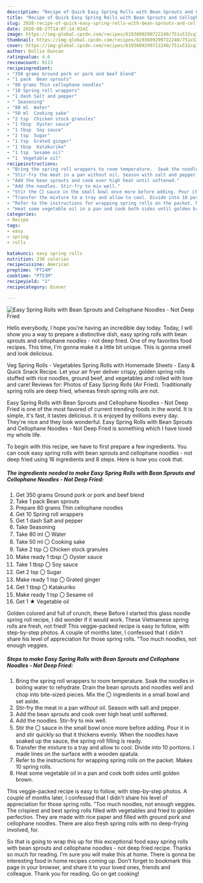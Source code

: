 ```yaml
---
description: "Recipe of Quick Easy Spring Rolls with Bean Sprouts and Cellophane Noodles - Not Deep Fried"
title: "Recipe of Quick Easy Spring Rolls with Bean Sprouts and Cellophane Noodles - Not Deep Fried"
slug: 2938-recipe-of-quick-easy-spring-rolls-with-bean-sprouts-and-cellophane-noodles-not-deep-fried
date: 2020-08-27T14:07:14.024Z
image: https://img-global.cpcdn.com/recipes/6193609299722240/751x532cq70/easy-spring-rolls-with-bean-sprouts-and-cellophane-noodles-not-deep-fried-recipe-main-photo.jpg
thumbnail: https://img-global.cpcdn.com/recipes/6193609299722240/751x532cq70/easy-spring-rolls-with-bean-sprouts-and-cellophane-noodles-not-deep-fried-recipe-main-photo.jpg
cover: https://img-global.cpcdn.com/recipes/6193609299722240/751x532cq70/easy-spring-rolls-with-bean-sprouts-and-cellophane-noodles-not-deep-fried-recipe-main-photo.jpg
author: Dollie Duncan
ratingvalue: 4.6
reviewcount: 9113
recipeingredient:
- "350 grams Ground pork or pork and beef blend"
- "1 pack  Bean sprouts"
- "80 grams Thin cellophane noodles"
- "10 Spring roll wrappers"
- "1 dash Salt and pepper"
- " Seasoning"
- "80 ml  Water"
- "50 ml  Cooking sake"
- "2 tsp  Chicken stock granules"
- "1 tbsp  Oyster sauce"
- "1 tbsp  Soy sauce"
- "2 tsp  Sugar"
- "1 tsp  Grated ginger"
- "1 tbsp  Katakuriko"
- "1 tsp  Sesame oil"
- "1  Vegetable oil"
recipeinstructions:
- "Bring the spring roll wrappers to room temperature.  Soak the noodles in boiling water to rehydrate. Drain the bean sprouts and noodles well and chop into bite-sized pieces. Mix the 〇 ingredients in a small bowl and set aside."
- "Stir-fry the meat in a pan without oil. Season with salt and pepper."
- "Add the bean sprouts and cook over high heat until softened."
- "Add the noodles. Stir-fry to mix well."
- "Stir the 〇 sauce in the small bowl once more before adding. Pour it in and stir quickly so that it thickens evenly. When the noodles have soaked up the sauce, the spring roll filling is ready."
- "Transfer the mixture to a tray and allow to cool. Divide into 10 portions. I made lines on the surface with a wooden spatula."
- "Refer to the instructions for wrapping spring rolls on the packet. Makes 10 spring rolls."
- "Heat some vegetable oil in a pan and cook both sides until golden brown."
categories:
- Recipe
tags:
- easy
- spring
- rolls

katakunci: easy spring rolls 
nutrition: 230 calories
recipecuisine: American
preptime: "PT24M"
cooktime: "PT53M"
recipeyield: "1"
recipecategory: Dinner

---
```



![Easy Spring Rolls with Bean Sprouts and Cellophane Noodles - Not Deep Fried](https://img-global.cpcdn.com/recipes/6193609299722240/751x532cq70/easy-spring-rolls-with-bean-sprouts-and-cellophane-noodles-not-deep-fried-recipe-main-photo.jpg)

Hello everybody, I hope you're having an incredible day today. Today, I will show you a way to prepare a distinctive dish, easy spring rolls with bean sprouts and cellophane noodles - not deep fried. One of my favorites food recipes. This time, I'm gonna make it a little bit unique. This is gonna smell and look delicious.

Veg Spring Rolls - Vegetables Spring Rolls with Homemade Sheets - Easy &amp; Quick Snack Recipe. Let your air fryer deliver crispy, golden spring rolls stuffed with rice noodles, ground beef, and vegetables and rolled with love and care! Reviews for: Photos of Easy Spring Rolls (Air Fried). Traditionally spring rolls are deep fried, whereas fresh spring rolls are not.

Easy Spring Rolls with Bean Sprouts and Cellophane Noodles - Not Deep Fried is one of the most favored of current trending foods in the world. It is simple, it's fast, it tastes delicious. It is enjoyed by millions every day. They're nice and they look wonderful. Easy Spring Rolls with Bean Sprouts and Cellophane Noodles - Not Deep Fried is something which I have loved my whole life.


To begin with this recipe, we have to first prepare a few ingredients. You can cook easy spring rolls with bean sprouts and cellophane noodles - not deep fried using 16 ingredients and 8 steps. Here is how you cook that.

<!--inarticleads1-->

##### The ingredients needed to make Easy Spring Rolls with Bean Sprouts and Cellophane Noodles - Not Deep Fried:

1. Get 350 grams Ground pork or pork and beef blend
1. Take 1 pack  Bean sprouts
1. Prepare 80 grams Thin cellophane noodles
1. Get 10 Spring roll wrappers
1. Get 1 dash Salt and pepper
1. Take  Seasoning
1. Take 80 ml 〇 Water
1. Take 50 ml 〇 Cooking sake
1. Take 2 tsp 〇 Chicken stock granules
1. Make ready 1 tbsp 〇 Oyster sauce
1. Take 1 tbsp 〇 Soy sauce
1. Get 2 tsp 〇 Sugar
1. Make ready 1 tsp 〇 Grated ginger
1. Get 1 tbsp 〇 Katakuriko
1. Make ready 1 tsp 〇 Sesame oil
1. Get 1 ★ Vegetable oil


Golden colored and full of crunch, these Before I started this glass noodle spring roll recipe, I did wonder if it would work. These Vietnamese spring rolls are fresh, not fried! This veggie-packed recipe is easy to follow, with step-by-step photos. A couple of months later, I confessed that I didn&#39;t share his level of appreciation for those spring rolls. &#34;Too much noodles, not enough veggies. 

<!--inarticleads2-->

##### Steps to make Easy Spring Rolls with Bean Sprouts and Cellophane Noodles - Not Deep Fried:

1. Bring the spring roll wrappers to room temperature.  Soak the noodles in boiling water to rehydrate. Drain the bean sprouts and noodles well and chop into bite-sized pieces. Mix the 〇 ingredients in a small bowl and set aside.
1. Stir-fry the meat in a pan without oil. Season with salt and pepper.
1. Add the bean sprouts and cook over high heat until softened.
1. Add the noodles. Stir-fry to mix well.
1. Stir the 〇 sauce in the small bowl once more before adding. Pour it in and stir quickly so that it thickens evenly. When the noodles have soaked up the sauce, the spring roll filling is ready.
1. Transfer the mixture to a tray and allow to cool. Divide into 10 portions. I made lines on the surface with a wooden spatula.
1. Refer to the instructions for wrapping spring rolls on the packet. Makes 10 spring rolls.
1. Heat some vegetable oil in a pan and cook both sides until golden brown.


This veggie-packed recipe is easy to follow, with step-by-step photos. A couple of months later, I confessed that I didn&#39;t share his level of appreciation for those spring rolls. &#34;Too much noodles, not enough veggies. The crispiest and best spring rolls filled with vegetables and fried to golden perfection. They are made with rice paper and filled with ground pork and cellophane noodles. There are also fresh spring rolls with no deep-frying involved, for. 

So that is going to wrap this up for this exceptional food easy spring rolls with bean sprouts and cellophane noodles - not deep fried recipe. Thanks so much for reading. I'm sure you will make this at home. There is gonna be interesting food in home recipes coming up. Don't forget to bookmark this page in your browser, and share it to your loved ones, friends and colleague. Thank you for reading. Go on get cooking!

